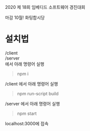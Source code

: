 2020 제 18회 임베디드 소프트웨어 경진대회

마감 10월! 화팅합시당

# 설치법
/client  
/server  
에서 아래 명령어 실행
> npm i

/client 에서 아래 명령어 실행
> npm run-script build  

/server 에서 아래 명령어 실행  
> npm start

localhost:3000에 접속
